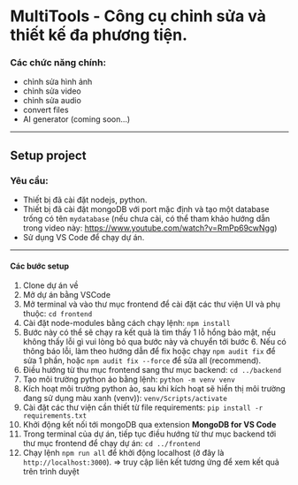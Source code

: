 # MultiTools - Công cụ chỉnh sửa và thiết kế đa phương tiện.

### Các chức năng chính:

- chỉnh sửa hình ảnh
- chỉnh sửa video
- chỉnh sửa audio
- convert files
- AI generator (coming soon...)

---

## Setup project

### Yêu cầu: 

- Thiết bị đã cài đặt nodejs, python.
- Thiết bị đã cài đặt mongoDB với port mặc định và tạo một database trống có tên `mydatabase` (nếu chưa cài, có thể tham khảo hướng dẫn trong video này: https://www.youtube.com/watch?v=RmPp69cwNgg)
- Sử dụng VS Code để chạy dự án.

---

#### **Các bước setup**

1. Clone dự án về
2. Mở dự án bằng VSCode
3. Mở terminal và vào thư mục frontend để cài đặt các thư viện UI và phụ thuộc: `cd frontend`
4. Cài đặt node-modules bằng cách chạy lệnh: `npm install`
5. Bước này có thể sẽ chạy ra kết quả là tìm thấy 1 lỗ hổng bảo mật, nếu không thấy lỗi gì vui lòng bỏ qua bước này và chuyển tới bước 6. Nếu có thông báo lỗi, làm theo hướng dẫn để fix hoặc chạy `npm audit fix` để sửa 1 phần, hoặc `npm audit fix --force` để sửa all (recommend).
6. Điều hướng từ thu mục frontend sang thư mục backend: `cd ../backend`
7. Tạo môi trường python ảo bằng lệnh:  `python -m venv venv`
8. Kích hoạt môi trường python ảo, sau khi kích hoạt sẽ hiển thị môi trường đang sử dụng màu xanh (venv)): `venv/Scripts/activate`
9. Cài đặt các thư viện cần thiết từ file requirements: `pip install -r requirements.txt`
10. Khởi động kết nối tới mongoDB qua extension **MongoDB for VS Code**
11. Trong terminal của dự án, tiếp tục điều hướng từ thư mục backend tới thư mục frontend để chạy dự án: `cd ../frontend`
12. Chạy lệnh `npm run all` để khởi động localhost (ở đây là `http://localhost:3000`).
    => truy cập liên kết tương ứng để xem kết quả trên trình duyệt
